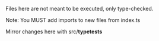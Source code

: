 Files here are not meant to be executed, only type-checked.

Note: You MUST add imports to new files from index.ts

Mirror changes here with src/__typetests__
